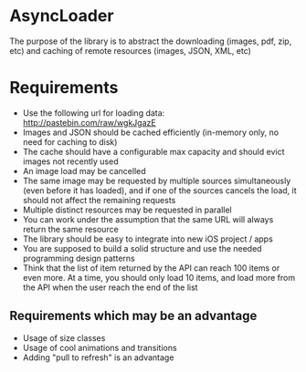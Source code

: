 # AsyncLoader
The purpose of the library is to abstract the downloading (images, pdf, zip, etc) and caching of remote resources (images, JSON, XML, etc)

# Requirements
- Use the following url for loading data: http://pastebin.com/raw/wgkJgazE
- Images and JSON should be cached efficiently (in-memory only, no need for caching to disk)
- The cache should have a configurable max capacity and should evict images not recently used
- An image load may be cancelled
- The same image may be requested by multiple sources simultaneously (even before it has loaded), and if one of the sources cancels the load, it should not affect the remaining requests
- Multiple distinct resources may be requested in parallel
- You can work under the assumption that the same URL will always return the same resource
- The library should be easy to integrate into new iOS project / apps
- You are supposed to build a solid structure and use the needed programming design patterns
- Think that the list of item returned by the API can reach 100 items or even more. At a time, you should only load 10 items, and load more from the API when the user reach the end of the list
## Requirements which may be an advantage
- Usage of size classes
- Usage of cool animations and transitions
- Adding "pull to refresh" is an advantage


